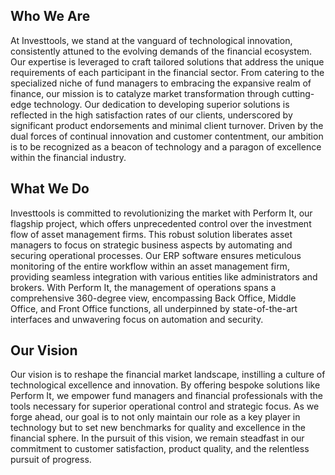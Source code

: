 ## Who We Are

At Investtools, we stand at the vanguard of technological innovation, consistently attuned to the evolving demands of the financial ecosystem. Our expertise is leveraged to craft tailored solutions that address the unique requirements of each participant in the financial sector. From catering to the specialized niche of fund managers to embracing the expansive realm of finance, our mission is to catalyze market transformation through cutting-edge technology. Our dedication to developing superior solutions is reflected in the high satisfaction rates of our clients, underscored by significant product endorsements and minimal client turnover. Driven by the dual forces of continual innovation and customer contentment, our ambition is to be recognized as a beacon of technology and a paragon of excellence within the financial industry.

## What We Do

Investtools is committed to revolutionizing the market with Perform It, our flagship project, which offers unprecedented control over the investment flow of asset management firms. This robust solution liberates asset managers to focus on strategic business aspects by automating and securing operational processes. Our ERP software ensures meticulous monitoring of the entire workflow within an asset management firm, providing seamless integration with various entities like administrators and brokers. With Perform It, the management of operations spans a comprehensive 360-degree view, encompassing Back Office, Middle Office, and Front Office functions, all underpinned by state-of-the-art interfaces and unwavering focus on automation and security.

## Our Vision

Our vision is to reshape the financial market landscape, instilling a culture of technological excellence and innovation. By offering bespoke solutions like Perform It, we empower fund managers and financial professionals with the tools necessary for superior operational control and strategic focus. As we forge ahead, our goal is to not only maintain our role as a key player in technology but to set new benchmarks for quality and excellence in the financial sphere. In the pursuit of this vision, we remain steadfast in our commitment to customer satisfaction, product quality, and the relentless pursuit of progress.
